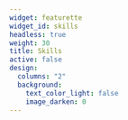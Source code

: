 ```yaml
---
widget: featurette
widget_id: skills
headless: true
weight: 30
title: Skills
active: false
design:
  columns: "2"
  background:
    text_color_light: false
    image_darken: 0
---
```

